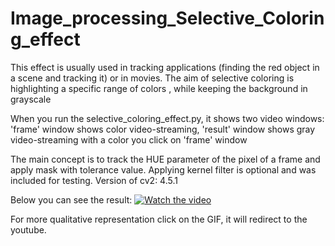 # Image_processing_Selective_Coloring_effect
This effect is usually used in tracking applications
(finding the red object in a scene and tracking it) or in movies. The aim of selective coloring is highlighting a specific range of colors , while keeping the background in grayscale

When you run the selective_coloring_effect.py, it shows two video windows: 'frame' window shows color video-streaming, 'result' window shows gray video-streaming with a color you click on 'frame' window

The main concept is to track the HUE parameter of the pixel of a frame and apply mask with tolerance value. Applying kernel filter is optional and was included for testing. Version of cv2: 4.5.1

Below you can see the result: 
[![Watch the video](https://github.com/RustamChib/Image_Processing_Selective_Coloring_effect/blob/main/result.gif)](https://youtu.be/tIJqNCWD39o)


For more qualitative representation click on the GIF, it will redirect to the youtube. 
